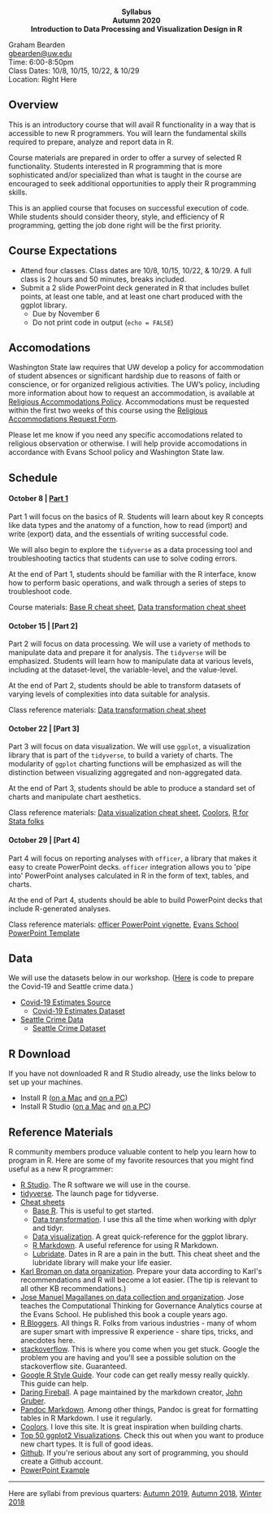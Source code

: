 
<p align="center">
  <b>Syllabus</b><br>    
  <b>Autumn 2020</b><br>
  <b>Introduction to Data Processing and Visualization Design in R</b><br>
</p>

Graham Bearden  
gbearden@uw.edu  
Time: 6:00-8:50pm  
Class Dates: 10/8, 10/15, 10/22, & 10/29  
Location: Right Here

## Overview

This is an introductory course that will avail R functionality in a way that is accessible to new R programmers. You will learn the fundamental skills required to prepare, analyze and report data in R. 

Course materials are prepared in order to offer a survey of selected R functionality. Students interested in R programming that is more sophisticated and/or specialized than what is taught in the course are encouraged to seek additional opportunities to apply their R programming skills.

This is an applied course that focuses on successful execution of code. While students should consider theory, style, and efficiency of R programming, getting the job done right will be the first priority.

## Course Expectations

- Attend four classes. Class dates are 10/8, 10/15, 10/22, & 10/29. A full class is 2 hours and 50 minutes, breaks included.
- Submit a 2 slide PowerPoint deck generated in R that includes bullet points, at least one table, and at least one chart produced with the ggplot library.
  - Due by November 6
  - Do not print code in output (`echo = FALSE`)
 
## Accomodations

Washington State law requires that UW develop a policy for accommodation of student absences or significant hardship due to reasons of faith or conscience, or for organized religious activities. The UW’s policy, including more information about how to request an accommodation, is available at [Religious Accommodations Policy](https://registrar.washington.edu/staffandfaculty/religious-accommodations-policy/). Accommodations must be requested within the first two weeks of this course using the [Religious Accommodations Request Form](https://registrar.washington.edu/students/religious-accommodations-request/). 

Please let me know if you need any specific accomodations related to religious observation or otherwise. I will help provide accomodations in accordance with Evans School policy and Washington State law.

## Schedule

#### October 8 | [Part 1](http://rpubs.com/gbearden/r_basics_aut19)

Part 1 will focus on the basics of R. Students will learn about key R concepts like data types and the anatomy of a function, how to read (import) and write (export) data, and the essentials of writing successful code.

We will also begin to explore the `tidyverse` as a data processing tool and troubleshooting tactics that students can use to solve coding errors.

At the end of Part 1, students should be familiar with the R interface, know how to perform basic operations, and walk through a series of steps to troubleshoot code.

Course materials: [Base R cheat sheet](https://www.rstudio.com/wp-content/uploads/2016/05/base-r.pdf), [Data transformation cheat sheet](https://www.rstudio.com/wp-content/uploads/2015/02/data-wrangling-cheatsheet.pdf)

#### October 15 | [Part 2]

Part 2 will focus on data processing. We will use a variety of methods to manipulate data and prepare it for analysis. The `tidyverse` will be emphasized. Students will learn how to manipulate data at various levels, including at the dataset-level, the variable-level, and the value-level.

At the end of Part 2, students should be able to transform datasets of varying levels of complexities into data suitable for analysis.

Class reference materials: [Data transformation cheat sheet](https://www.rstudio.com/wp-content/uploads/2015/02/data-wrangling-cheatsheet.pdf)

#### October 22 | [Part 3]

Part 3 will focus on data visualization. We will use `ggplot`, a visualization library that is part of the `tidyverse`, to build a variety of charts. The modularity of `ggplot` charting functions will be emphasized as will the distinction between visualizing aggregated and non-aggregated data.

At the end of Part 3, students should be able to produce a standard set of charts and manipulate chart aesthetics.

Class reference materials: [Data visualization cheat sheet](https://www.rstudio.com/wp-content/uploads/2016/11/ggplot2-cheatsheet-2.1.pdf), [Coolors](https://coolors.co/), [R for Stata folks](https://johnricco.github.io/2016/06/14/stata-dplyr/)


#### October 29 | [Part 4]

Part 4 will focus on reporting analyses with `officer`, a library that makes it easy to create PowerPoint decks. `officer` integration allows you to 'pipe into' PowerPoint analyses calculated in R in the form of text, tables, and charts. 

At the end of Part 4, students should be able to build PowerPoint decks that include R-generated analyses.

Class reference materials: [officer PowerPoint vignette](https://cran.r-project.org/web/packages/officer/vignettes/powerpoint.html), [Evans School PowerPoint Template](https://github.com/gbearden/r_course_evans_school/raw/master/evans_school_template.pptx)

## Data

We will use the datasets below in our workshop. ([Here](https://github.com/gbearden/r_course_evans_school/blob/master/process_course_data.r) is code to prepare the Covid-19 and Seattle crime data.)

* [Covid-19 Estimates Source](http://www.healthdata.org/covid/data-downloads)
  * [Covid-19 Estimates Dataset](https://raw.githubusercontent.com/gbearden/r_course_evans_school/master/data/covid_data.txt)
* [Seattle Crime Data](https://data.seattle.gov/Public-Safety/SPD-Crime-Data-2008-Present/tazs-3rd5)
  * [Seattle Crime Dataset](https://raw.githubusercontent.com/gbearden/r_course_evans_school/master/data/crime_data.csv)

## R Download

If you have not downloaded R and R Studio already, use the links below to set up your machines.

* Install R ([on a Mac](https://cloud.r-project.org/bin/macosx/R-4.0.2.pkg) and [on a PC](https://cloud.r-project.org/bin/windows/base/R-4.0.2-win.exe))  
* Install R Studio ([on a Mac](https://download1.rstudio.org/desktop/macos/RStudio-1.3.1073.dmg) and [on a PC](https://download1.rstudio.org/desktop/windows/RStudio-1.3.1073.exe))

## Reference Materials

R community members produce valuable content to help you learn how to program in R. Here are some of my favorite resources that you might find useful as a new R programmer:

* [R Studio](https://www.rstudio.com/). The R software we will use in the course.
* [tidyverse](http://tidyverse.org/). The launch page for tidyverse.
* [Cheat sheets](https://www.rstudio.com/resources/cheatsheets/)
    + [Base R](https://www.rstudio.com/wp-content/uploads/2016/05/base-r.pdf). This is useful to get started.
    + [Data transformation](https://www.rstudio.com/wp-content/uploads/2015/02/data-wrangling-cheatsheet.pdf). I use this all the time when working with dplyr and tidyr.
    + [Data visualization](https://www.rstudio.com/wp-content/uploads/2016/11/ggplot2-cheatsheet-2.1.pdf). A great quick-reference for the ggplot library.
    + [R Markdown](https://www.rstudio.com/wp-content/uploads/2016/03/rmarkdown-cheatsheet-2.0.pdf). A useful reference for using R Markdown.
    + [Lubridate](http://blog.yhat.com/static/pdf/R_date_cheat_sheet.pdf). Dates in R are a pain in the butt. This cheat sheet and the lubridate library will make your life easier.
* [Karl Broman on data organization](http://kbroman.org/dataorg/). Prepare your data according to Karl's recommendations and R will become a lot easier. (The tip is relevant to all other KB recommendations.)
* [Jose Manuel Magallanes on data collection and organization](https://www.amazon.com/Introduction-Science-Social-Policy-Research/dp/1107540259/ref=sr_1_1?ie=UTF8&qid=1504135785&sr=8-1&keywords=jose+manuel+magallanes). Jose teaches the Computational Thinking for Governance Analytics course at the Evans School. He published this book a couple years ago.
* [R Bloggers](https://www.r-bloggers.com/). All things R. Folks from various industries - many of whom are super smart with impressive R experience - share tips, tricks, and anecdotes here.
* [stackoverflow](https://stackoverflow.com/questions/tagged/r). This is where you come when you get stuck. Google the problem you are having and you'll see a possible solution on the stackoverflow site. Guaranteed.
* [Google R Style Guide](https://google.github.io/styleguide/Rguide.xml). Your code can get really messy really quickly. This guide can help.
* [Daring Fireball](https://daringfireball.net/projects/markdown/). A page maintained by the markdown creator, [John Gruber](https://en.wikipedia.org/wiki/John_Gruber).
* [Pandoc Markdown](http://rmarkdown.rstudio.com/authoring_pandoc_markdown.html). Among other things, Pandoc is great for formatting tables in R Markdown. I use it regularly. 
* [Coolors](https://coolors.co/). I love this site. It is great inspiration when building charts.
* [Top 50 ggplot2 Visualizations](http://r-statistics.co/Top50-Ggplot2-Visualizations-MasterList-R-Code.html). Check this out when you want to produce new chart types. It is full of good ideas.
* [Github](https://github.com/). If you're serious about any sort of programming, you should create a Github account.
* [PowerPoint Example](https://raw.githubusercontent.com/gbearden/r_course_evans_school/master/example/pptx_example.Rmd)

---
Here are syllabi from previous quarters: [Autumn 2019](https://github.com/gbearden/r_course_evans_school/blob/master/previous_courses/syllabus_a19.md), [Autumn 2018](https://github.com/gbearden/r_course_evans_school/blob/master/previous_courses/syllabus_a18.md), [Winter 2018](https://github.com/gbearden/r_course_evans_school/blob/master/previous_courses/syllabus_w18.md)
